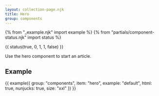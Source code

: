 ```yaml
---
layout: collection-page.njk
title: Hero
group: components
---
```


{% from "_example.njk" import example %}
{% from "partials/component-status.njk" import status %}

{{ status(true, 0, 1, 1, false) }}

Use the hero component to start an article.

## Example

{{ example({ group: "components", item: "hero", example: "default", html: true, nunjucks: true, size: "xxl" }) }}

